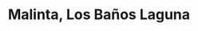 ---
title: Malinta, Los Baños Laguna
url: /malinta-los-banos-laguna/
latitude: 14.186
longitude: 121.234
---